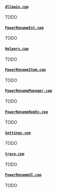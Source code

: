#### [`dllmain.cpp`](/src/modules/powerrename/dll/dllmain.cpp)
TODO

#### [`PowerRenameExt.cpp`](/src/modules/powerrename/dll/PowerRenameExt.cpp)
TODO

#### [`Helpers.cpp`](/src/modules/powerrename/lib/Helpers.cpp)
TODO

#### [`PowerRenameItem.cpp`](/src/modules/powerrename/lib/PowerRenameItem.cpp)
TODO

#### [`PowerRenameManager.cpp`](/src/modules/powerrename/lib/PowerRenameManager.cpp)
TODO

#### [`PowerRenameRegEx.cpp`](/src/modules/powerrename/lib/PowerRenameRegEx.cpp)
TODO

#### [`Settings.cpp`](/src/modules/powerrename/lib/Settings.cpp)
TODO

#### [`trace.cpp`](/src/modules/powerrename/lib/trace.cpp)
TODO

#### [`PowerRenameUI.cpp`](/src/modules/powerrename/ui/PowerRenameUI.cpp)
TODO
